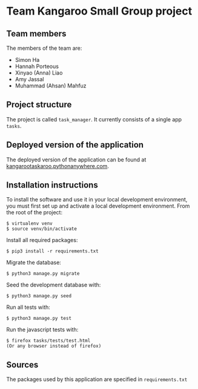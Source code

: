 # Team Kangaroo Small Group project

## Team members
The members of the team are:
-   Simon Ha
-   Hannah Porteous
-   Xinyao (Anna) Liao
-   Amy Jassal 
-   Muhammad (Ahsan) Mahfuz

## Project structure
The project is called `task_manager`.  It currently consists of a single app `tasks`.

## Deployed version of the application
The deployed version of the application can be found at [kangarootaskaroo.pythonanywhere.com](https://kangarootaskaroo.pythonanywhere.com).

## Installation instructions
To install the software and use it in your local development environment, you must first set up and activate a local development environment.  From the root of the project:

```
$ virtualenv venv
$ source venv/bin/activate
```

Install all required packages:

```
$ pip3 install -r requirements.txt
```

Migrate the database:

```
$ python3 manage.py migrate
```

Seed the development database with:

```
$ python3 manage.py seed
```

Run all tests with:
```
$ python3 manage.py test
```
Run the javascript tests with:
```
$ firefox tasks/tests/test.html
(Or any browser instead of firefox)
```

## Sources
The packages used by this application are specified in `requirements.txt`